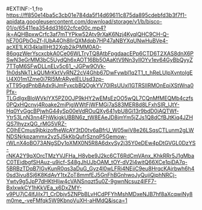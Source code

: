#EXTINF:-1,fro
https://ff850e14ba5c3cb01e784da5f14d69611c875da895cdebfd3b3f7f1-apidata.googleusercontent.com/download/storage/v1/b/bisco-01/o/65411ea354dd31602cfce00c.mp4?jk=AQHBpxwCrfc3af7mTYPkw52Atv9rXaK6Nzj4KyqlQHC9CH-Q-hE70GPbOoZf-lUbA4Oh8IlrQXMdqb7HP47aNBYXqUNwHuBVe4-acXE1LKl34klalIlHt32Xgb2ikPMM0A0-86qgzWerYscxcbkA0Ce06WLTryTQ8AtbFpgdaacEPp6CTD6T2XAS8dnX6PSwN3eGrMM3bC5UydQh6xAOT16Bb5OAaKtV9Nn3yIlOYv1ev64GyBbQyyZ7TTgM6SFwDLLnELv5c61_-JGPw9OVk-1h0dsNkTLkQUMrKktVvRNZ2cV4Ghb67DwFywbl1q2T1_t_hReLUlpXvntoIgEU4X01m1Zme0i7Rl5MrARyelELUsd3zp-xTT95gdPnbBAdx9jJmFyxcbBQOgkYV70IRsUUxl1GTRSIlRMOnEpiXStWna0Pfx-TLGdlgxBIoWVklYX5PZ0OJP9kHY2wEMsEzOO5wQL7CQnMfMEQMb4czfs0PQxHQcnvj4Roake2mjPjgWWtFjWFMGi7aS83MER8d8LFxhSIR_lJtY-Hq0YvGgcBPjwhG44ySp00eVdROuQXy641ybU8Gi13r9bdD0jAQTWf-Ytr53LnN3nn4FhWkigkUBBN6z_tW8EAeJD8jmYm5jZJs1Q8dCfBJtKiq4JZHQS7lhyzxQG_rMG5VRZ-C0lhECmus9jbkizofheWcAY3tD0tv6aBfrU_W05wiV8e26LSqsCTLunm2gLWNDSNrkpzammx2yz5J5kKbQufrSznqP5Gemow-rWLnX4oBO73ANgSDy1oXMX0N5R8A6dxvSy2j35Y0eDEw4pDtGVGL0DzYS-rNKA2Y9qXOrcTMzYVJFHa_H8ybe9J2kc6CT6RdCmVAnx_KhkRRr5J1gMbaC0TEidbgfSHAuz-u9icf-S48gJhUJbOAM_tOY-dV2l4witQ66XCe1piDA7q-5BRBzTDqB7IGvKunR0qs3aDuG_Gvz4l0wLFRi4NEjiC9eu8HrqcKAjrbwh6h40sd3ivu8Sj6K8KdAvY1txZoT8mmfEJ5GnFhBGnhwoJyQujiQjphNRCj-Ywty9g5JpP7dHKtHljw4cVANSnqzt5u0Z-9gwnNcsuz4IFF7-BxIxwkCY1hKkVEa_x6DxZMY-v9PU7jC4IfJjIx71_CrDbjv5ZNPbBLvHCdPFYhMshMDxeNJB7hf8aXcqwiNy8m0me_-veFMfqk5W9KbnoVuXH-aHMdQ&isca=1
